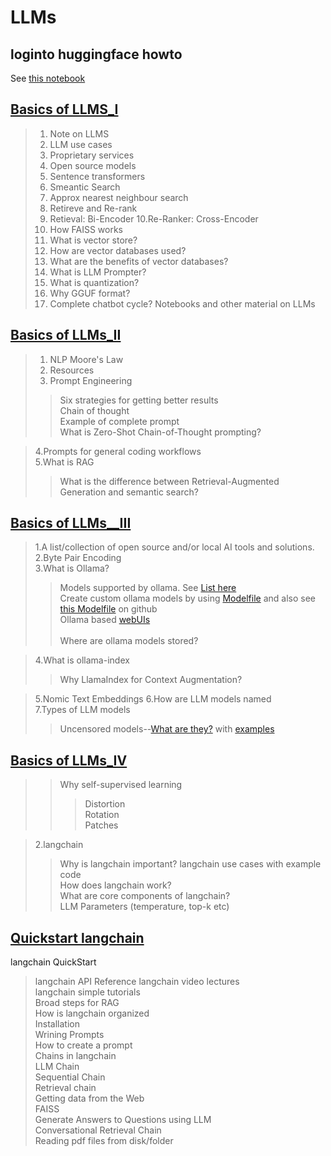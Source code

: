 # LLMs
## loginto huggingface howto
See [this notebook](https://github.com/harnalashok/LLMs/blob/main/loginto%20huggingface%20howto.ipynb)


## [Basics of LLMS_I](https://github.com/harnalashok/LLMs/blob/main/Basics%20of%20LLMs_I.ipynb)
>1. Note on LLMS
>2. LLM use cases
>3. Proprietary services
>4. Open source models
>5. Sentence transformers
>6. Smeantic Search
>7. Approx nearest neighbour search
>8. Retireve and Re-rank
>9. Retieval: Bi-Encoder
>10.Re-Ranker: Cross-Encoder
>11. How FAISS works
>12. What is vector store?
>13. How are vector databases used?
>14. What are the benefits of vector databases?
>15. What is LLM Prompter?
>16. What is quantization?
>17. Why GGUF format?
>18. Complete chatbot cycle?
>Notebooks and other material on LLMs

## [Basics of LLMs_II](https://github.com/harnalashok/LLMs/blob/main/Basics%20of%20LLMs_II.ipynb)
>1. NLP Moore's Law
>2. Resources
>3. Prompt Engineering
> > Six strategies for getting better results   
>> Chain of thought   
>> Example of complete prompt   
>>What is Zero-Shot Chain-of-Thought prompting?
 
>4.Prompts for general coding workflows      
>5.What is RAG
>>What is the difference between Retrieval-Augmented Generation and semantic search?

## [Basics of LLMs__III](https://colab.research.google.com/github/harnalashok/LLMs/blob/main/Basics_of_LLMs_III.ipynb#scrollTo=7H5Psi9BbuaS)
>1.A list/collection of open source and/or local AI tools and solutions.    
>2.Byte Pair Encoding    
>3.What is Ollama?    
>> Models supported by ollama. See [List here](https://ollama.com/library)<br>
>> Create custom ollama models by using [Modelfile](https://github.com/ollama/ollama/blob/main/docs/modelfile.md#basic-modelfile) and also see [this Modelfile](https://github.com/harnalashok/LLMs/blob/main/Modelfile) on github<br>
>> Ollama based [webUIs](https://github.com/ollama/ollama/tree/main?tab=readme-ov-file#web--desktop)<br>    
>> Where are ollama models stored?
 
>4.What is ollama-index    
>> Why LlamaIndex for Context Augmentation?

>5.Nomic Text Embeddings
>6.How are LLM models named   
>7.Types of LLM models
>>Uncensored models--[What are they?](https://erichartford.com/uncensored-models) with [examples](https://ollama.com/blog/run-llama2-uncensored-locally)

## [Basics of LLMs_IV](https://github.com/harnalashok/LLMs/blob/main/Basics_of_LLMs_IV.ipynb)
>>Why self-supervised learning   
>>>Distortion    
>>>Rotation    
>>>Patches<br>

>2.langchain   
>>Why is langchain important?
>>langchain use cases with example code  
>>How does langchain work?    
>>What are core components of langchain?<br>
>>LLM Parameters (temperature, top-k etc)

## [Quickstart langchain](https://github.com/harnalashok/LLMs/blob/main/Quickstart%20langchain.ipynb)
langchain QuickStart   
>langchain API Reference
>langchain video lectures     
>langchain simple tutorials    
>Broad steps for RAG    
>How is langchain organized    
>Installation    
Wrining Prompts    
>How to create a prompt    
Chains in langchain    
>LLM Chain    
>Sequential Chain    
>Retrieval chain    
Getting data from the Web    
FAISS    
Generate Answers to Questions using LLM    
Conversational Retrieval Chain    
Reading pdf files from disk/folder    


    


